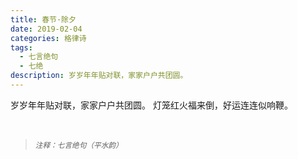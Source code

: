 ```yaml
---
title: 春节·除夕
date: 2019-02-04
categories: 格律诗
tags:
  - 七言绝句
  - 七绝
description: 岁岁年年贴对联，家家户户共团圆。
---
```


岁岁年年贴对联，家家户户共团圆。
灯笼红火福来倒，好运连连似响鞭。

<br/>
<blockquote>
<p><small><i>注释：七言绝句（平水韵）</i></small></p>
</blockquote>